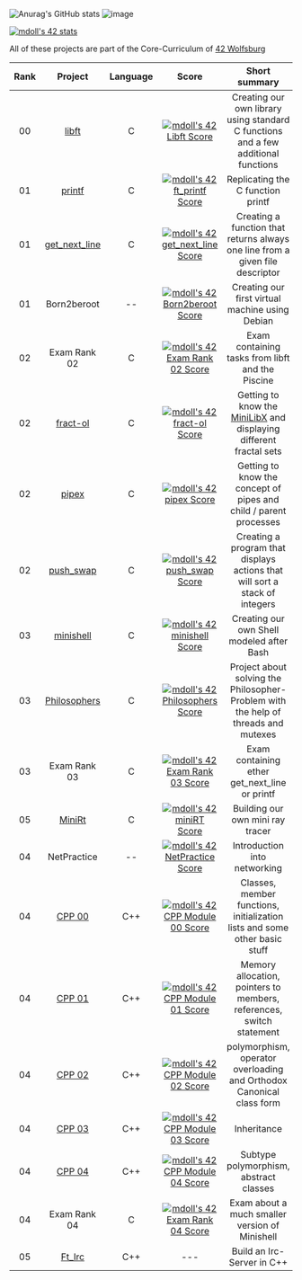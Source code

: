 ![Anurag's GitHub stats](https://github-readme-stats.vercel.app/api?username=mdoll02&show_icons=true&theme=vue-dark) ![image](https://img.shields.io/badge/CLion-000000?style=for-the-badge&logo=clion&logoColor=white)






[![mdoll's 42 stats](https://badge42.vercel.app/api/v2/clcm1oigm00110fmeb8uvag2t/stats?cursusId=21&coalitionId=355)](https://github.com/JaeSeoKim/badge42)

All of these projects are part of the Core-Curriculum of [42 Wolfsburg](https://42wolfsburg.de/)

|  Rank  | Project | Language | Score | Short summary |
|:------:|:-------:|:----:|:-----:|:-------------:|
| 00 | [libft](https://github.com/mdoll02/libft) | C | [![mdoll's 42 Libft Score](https://badge42.vercel.app/api/v2/clcm1oigm00110fmeb8uvag2t/project/2911796)](https://github.com/JaeSeoKim/badge42) | Creating our own library using standard C functions and a few additional functions |
| 01 | [printf](https://github.com/mdoll02/printf) | C | [![mdoll's 42 ft_printf Score](https://badge42.vercel.app/api/v2/clcm1oigm00110fmeb8uvag2t/project/2923993)](https://github.com/JaeSeoKim/badge42) | Replicating the C function printf |
| 01 | [get_next_line](https://github.com/mdoll02/get_next_line) | C | [![mdoll's 42 get_next_line Score](https://badge42.vercel.app/api/v2/clcm1oigm00110fmeb8uvag2t/project/2923738)](https://github.com/JaeSeoKim/badge42) | Creating a function that returns always one line from a given file descriptor |
| 01 | Born2beroot | -- | [![mdoll's 42 Born2beroot Score](https://badge42.vercel.app/api/v2/clcm1oigm00110fmeb8uvag2t/project/2923729)](https://github.com/JaeSeoKim/badge42) | Creating our first virtual machine using Debian |
| 02 | Exam Rank 02 | C | [![mdoll's 42 Exam Rank 02 Score](https://badge42.vercel.app/api/v2/clcm1oigm00110fmeb8uvag2t/project/2931649)](https://github.com/JaeSeoKim/badge42) | Exam containing tasks from libft and the Piscine |
| 02 | [fract-ol](https://github.com/mdoll02/fract-ol) | C | [![mdoll's 42 fract-ol Score](https://badge42.vercel.app/api/v2/clcm1oigm00110fmeb8uvag2t/project/2931648)](https://github.com/JaeSeoKim/badge42) | Getting to know the [MiniLibX](https://harm-smits.github.io/42docs/libs/minilibx) and displaying different fractal sets |
| 02 | [pipex](https://github.com/mdoll02/pipex)| C | [![mdoll's 42 pipex Score](https://badge42.vercel.app/api/v2/clcm1oigm00110fmeb8uvag2t/project/2956876)](https://github.com/JaeSeoKim/badge42) | Getting to know the concept of pipes and child / parent processes |
| 02 | [push_swap](https://github.com/mdoll02/push_swap) | C | [![mdoll's 42 push_swap Score](https://badge42.vercel.app/api/v2/clcm1oigm00110fmeb8uvag2t/project/2932540)](https://github.com/JaeSeoKim/badge42) | Creating a program that displays actions that will sort a stack of integers |
| 03 | [minishell](https://github.com/mdoll02/minishell)| C | [![mdoll's 42 minishell Score](https://badge42.vercel.app/api/v2/clcm1oigm00110fmeb8uvag2t/project/3023646)](https://github.com/JaeSeoKim/badge42) | Creating our own Shell modeled after Bash |
| 03 | [Philosophers](https://github.com/mdoll02/philosophers) | C | [![mdoll's 42 Philosophers Score](https://badge42.vercel.app/api/v2/clcm1oigm00110fmeb8uvag2t/project/3054991)](https://github.com/JaeSeoKim/badge42) | Project about solving the Philosopher-Problem with the help of threads and mutexes |
| 03 | Exam Rank 03 | C | [![mdoll's 42 Exam Rank 03 Score](https://badge42.vercel.app/api/v2/clcm1oigm00110fmeb8uvag2t/project/3061755)](https://github.com/JaeSeoKim/badge42) | Exam containing ether get_next_line or printf |
| 05 | [MiniRt](https://github.com/mdoll02/minirt) | C | [![mdoll's 42 miniRT Score](https://badge42.vercel.app/api/v2/clcm1oigm00110fmeb8uvag2t/project/3080054)](https://github.com/JaeSeoKim/badge42) | Building our own mini ray tracer |
| 04 | NetPractice | -- | [![mdoll's 42 NetPractice Score](https://badge42.vercel.app/api/v2/clcm1oigm00110fmeb8uvag2t/project/3109056)](https://github.com/JaeSeoKim/badge42) | Introduction into networking |
| 04 | [CPP 00](https://github.com/mdoll02/cpp-00) | C++ | [![mdoll's 42 CPP Module 00 Score](https://badge42.vercel.app/api/v2/clcm1oigm00110fmeb8uvag2t/project/3142350)](https://github.com/JaeSeoKim/badge42) | Classes, member functions, initialization lists and some other basic stuff |
| 04 | [CPP 01](https://github.com/mdoll02/cpp-01) | C++ | [![mdoll's 42 CPP Module 01 Score](https://badge42.vercel.app/api/v2/clcm1oigm00110fmeb8uvag2t/project/3169798)](https://github.com/JaeSeoKim/badge42) | Memory allocation, pointers to members, references, switch statement |
| 04 | [CPP 02](https://github.com/mdoll02/cpp-02) | C++ | [![mdoll's 42 CPP Module 02 Score](https://badge42.vercel.app/api/v2/clcm1oigm00110fmeb8uvag2t/project/3192270)](https://github.com/JaeSeoKim/badge42) | polymorphism, operator overloading and Orthodox Canonical class form |
| 04 | [CPP 03](https://github.com/mdoll02/cpp-03) | C++ | [![mdoll's 42 CPP Module 03 Score](https://badge42.vercel.app/api/v2/clcm1oigm00110fmeb8uvag2t/project/3202394)](https://github.com/JaeSeoKim/badge42) | Inheritance |
| 04 | [CPP 04](https://github.com/mdoll02/cpp-04) | C++ | [![mdoll's 42 CPP Module 04 Score](https://badge42.vercel.app/api/v2/clcm1oigm00110fmeb8uvag2t/project/3208754)](https://github.com/JaeSeoKim/badge42) | Subtype polymorphism, abstract classes |
| 04 | Exam Rank 04 | C | [![mdoll's 42 Exam Rank 04 Score](https://badge42.vercel.app/api/v2/clcm1oigm00110fmeb8uvag2t/project/3173889)](https://github.com/JaeSeoKim/badge42) | Exam about a much smaller version of Minishell |
| 05 | [Ft_Irc](https://github.com/mdoll02/ircserv) | C++ | --- | Build an Irc-Server in C++ |


<!--
**mdoll02/mdoll02** is a ✨ _special_ ✨ repository because its `README.md` (this file) appears on your GitHub profile.

Here are some ideas to get you started:

- 🔭 I’m currently working on ...
- 🌱 I’m currently learning ...
- 👯 I’m looking to collaborate on ...
- 🤔 I’m looking for help with ...
- 💬 Ask me about ...
- 📫 How to reach me: ...
- 😄 Pronouns: ...
- ⚡ Fun fact: ...
-->
